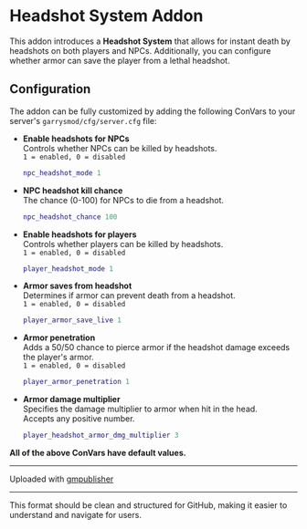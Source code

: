 # Headshot System Addon

This addon introduces a **Headshot System** that allows for instant death by headshots on both players and NPCs. Additionally, you can configure whether armor can save the player from a lethal headshot.

## Configuration

The addon can be fully customized by adding the following ConVars to your server's `garrysmod/cfg/server.cfg` file:

- **Enable headshots for NPCs**  
  Controls whether NPCs can be killed by headshots.  
  `1 = enabled, 0 = disabled`  
  ```lua
  npc_headshot_mode 1
  ```

- **NPC headshot kill chance**  
  The chance (0-100) for NPCs to die from a headshot.  
  ```lua
  npc_headshot_chance 100
  ```

- **Enable headshots for players**  
  Controls whether players can be killed by headshots.  
  `1 = enabled, 0 = disabled`  
  ```lua
  player_headshot_mode 1
  ```

- **Armor saves from headshot**  
  Determines if armor can prevent death from a headshot.  
  `1 = enabled, 0 = disabled`  
  ```lua
  player_armor_save_live 1
  ```

- **Armor penetration**  
  Adds a 50/50 chance to pierce armor if the headshot damage exceeds the player's armor.  
  `1 = enabled, 0 = disabled`  
  ```lua
  player_armor_penetration 1
  ```

- **Armor damage multiplier**  
  Specifies the damage multiplier to armor when hit in the head.  
  Accepts any positive number.  
  ```lua
  player_headshot_armor_dmg_multiplier 3
  ```

**All of the above ConVars have default values.**

---

Uploaded with [gmpublisher](https://github.com/WilliamVenner/gmpublisher)

---

This format should be clean and structured for GitHub, making it easier to understand and navigate for users.
